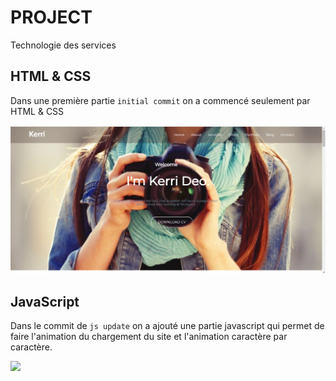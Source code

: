 # PROJECT
 Technologie des services
## HTML & CSS
Dans une première partie ``initial commit`` on a commencé seulement par HTML & CSS

![img.png](assets/img.png)

## JavaScript
Dans le commit de ``js update`` on a ajouté une partie javascript qui permet de
faire l'animation du chargement du site et l'animation caractère par caractère.

![](assets/KERRIWelcome.gif)
